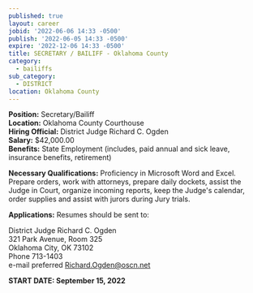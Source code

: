 ```yaml
---
published: true
layout: career
jobid: '2022-06-06 14:33 -0500'
publish: '2022-06-05 14:33 -0500'
expire: '2022-12-06 14:33 -0500'
title: SECRETARY / BAILIFF - Oklahoma County
category:
  - bailiffs
sub_category:
  - DISTRICT
location: Oklahoma County
---
```

**Position:** Secretary/Bailiff  
**Location:** Oklahoma County Courthouse  
**Hiring Official:** District Judge Richard C. Ogden  
**Salary:** $42,000.00  
**Benefits:** State Employment (includes, paid annual and sick leave, insurance benefits, retirement)  

**Necessary Qualifications:** Proficiency in Microsoft Word and Excel.  Prepare orders, work with attorneys, prepare daily dockets, assist the Judge in Court, organize incoming reports, keep the Judge's calendar, order supplies and assist with jurors during Jury trials.   
				

**Applications:** Resumes should be sent to:  

District Judge Richard C. Ogden  
321 Park Avenue, Room 325  
Oklahoma City, OK  73102  
Phone 713-1403  
e-mail preferred [Richard.Ogden@oscn.net](Richard.Ogden@oscn.net)  

**START DATE: September 15, 2022**